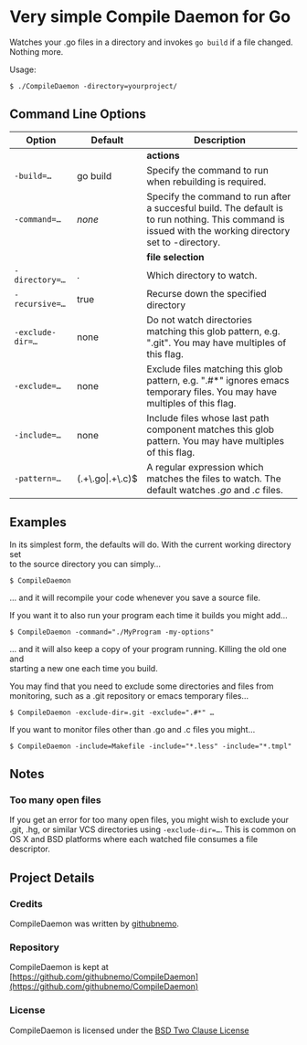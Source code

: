 # Very simple Compile Daemon for Go

Watches your .go files in a directory and invokes `go build` if
a file changed. Nothing more.

Usage:

	$ ./CompileDaemon -directory=yourproject/

## Command Line Options

|Option    | Default     | Description|
|--------- | ----------- | -----------|
| | | **actions** |
|`-build=…`   | go build    | Specify the command to run when rebuilding is required.|
|`-command=…` | *none*      | Specify the command to run after a succesful build. The default is to run nothing. This command is issued with the working directory set to -directory.|
| | | **file selection** |
|`-directory=…` | . | Which directory to watch.|
|`-recursive=…` | true      | Recurse down the specified directory|
|`-exclude-dir=…` | none | Do not watch directories matching this glob pattern, e.g. ".git". You may have multiples of this flag.|
|`-exclude=…` | none | Exclude files matching this glob pattern, e.g. ".#*" ignores emacs temporary files. You may have multiples of this flag.|
|`-include=…` | none | Include files whose last path component matches this glob pattern. You may have multiples of this flag.|
|`-pattern=…` | (.+\\.go&#124;.+\\.c)$ | A regular expression which matches the files to watch. The default watches *.go* and *.c* files.|

## Examples                                                                                                                               
                                                                                                                                       
In its simplest form, the defaults will do. With the current working directory set                                                     
to the source directory you can simply…                                                                                                
                                                                                                                                       
    $ CompileDaemon                                                                                                                    
                                                                                                                                       
… and it will recompile your code whenever you save a source file.                                                                     
                                                                                                                                       
If you want it to also run your program each time it builds you might add…                                                             
                                                                                                                                       
    $ CompileDaemon -command="./MyProgram -my-options"                                                                                 
                                                                                                                                       
… and it will also keep a copy of your program running. Killing the old one and                                                        
starting a new one each time you build.                                                                                                
                                                                                                                                       
You may find that you need to exclude some directories and files from                                                                  
monitoring, such as a .git repository or emacs temporary files…                                                                        
                                                                                                                                       
    $ CompileDaemon -exclude-dir=.git -exclude=".#*" …                                                                                  
                                                                                                                                       
If you want to monitor files other than .go and .c files you might…                                                                    
                                                                                                                                       
    $ CompileDaemon -include=Makefile -include="*.less" -include="*.tmpl"  

## Notes

### Too many open files

If you get an error for too many open files, you might wish to exclude your .git, .hg, or similar VCS directories using `-exclude-dir=…`. This is common on OS X and BSD platforms where each watched file consumes a file descriptor. 

## Project Details

### Credits

CompileDaemon was written by [githubnemo](https://github.com/githubnemo).

### Repository

CompileDaemon is kept at [https://github.com/githubnemo/CompileDaemon](https://github.com/githubnemo/CompileDaemon)

### License

CompileDaemon is licensed under the [BSD Two Clause License](https://github.com/githubnemo/CompileDaemon/blob/master/LICENSE)


                                                            
